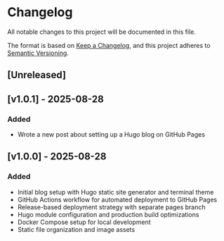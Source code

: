 # Changelog

All notable changes to this project will be documented in this file.

The format is based on [Keep a Changelog](https://keepachangelog.com/en/1.0.0/),
and this project adheres to [Semantic Versioning](https://semver.org/spec/v2.0.0.html).

## [Unreleased]

## [v1.0.1] - 2025-08-28

### Added
- Wrote a new post about setting up a Hugo blog on GitHub Pages

## [v1.0.0] - 2025-08-28

### Added
- Initial blog setup with Hugo static site generator and terminal theme
- GitHub Actions workflow for automated deployment to GitHub Pages
- Release-based deployment strategy with separate pages branch
- Hugo module configuration and production build optimizations
- Docker Compose setup for local development
- Static file organization and image assets 